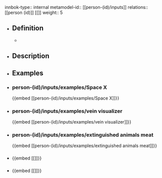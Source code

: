 innbok-type:: internal
metamodel-id:: [[person-(id)/inputs]]
relations:: [[person (id)]] [[]]
weight:: 5

- ## Definition
  - 
- ## Description
- ## Examples
- ### person-(id)/inputs/examples/Space X
  {{embed [[person-(id)/inputs/examples/Space X]]}}
- ### person-(id)/inputs/examples/vein visualizer
  {{embed [[person-(id)/inputs/examples/vein visualizer]]}}
- ### person-(id)/inputs/examples/extinguished animals meat
  {{embed [[person-(id)/inputs/examples/extinguished animals meat]]}}
- ### 
  {{embed [[]]}}
- ### 
  {{embed [[]]}}


